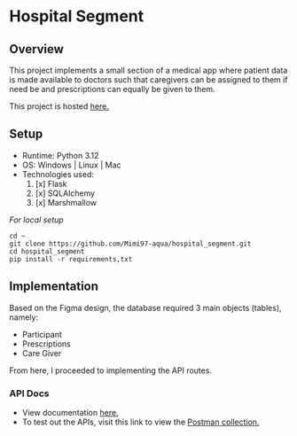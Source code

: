 # Hospital Segment

## Overview
This project implements a small section of a medical app where patient data is made available to doctors such that
caregivers can be assigned to them if need be and prescriptions can equally be given to them. 

This project is hosted [here.](https://hospital-segment.onrender.com)

## Setup

* Runtime: Python 3.12
* OS: Windows | Linux | Mac
* Technologies used:
  1. [x] Flask
  2. [x] SQLAlchemy
  3. [x] Marshmallow

_For local setup_
```shell
cd ~
git clone https://github.com/Mimi97-aqua/hospital_segment.git
cd hospital_segment
pip install -r requirements,txt
```

## Implementation

Based on the Figma design, the database required 3 main objects (tables), namely:
- Participant 
- Prescriptions
- Care Giver

From here, I proceeded to implementing the API routes.

### API Docs
- View documentation [here.](https://github.com/Mimi97-aqua/hospital_segment/blob/main/API_DOCS.md)
- To test out the APIs, visit this link to view the [Postman collection.](https://lunar-satellite-35635.postman.co/workspace/My-Workspace~74c77565-9011-4541-82dc-8d69a497f4db/collection/33878300-d1faaabe-c978-4e38-a34e-0956c09b43af?action=share&creator=33878300)

